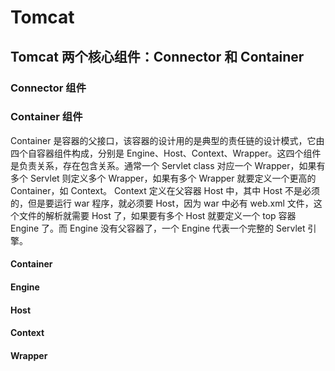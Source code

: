 # Tomcat

## Tomcat 两个核心组件：Connector 和 Container

### Connector 组件

### Container 组件

Container 是容器的父接口，该容器的设计用的是典型的责任链的设计模式，它由四个自容器组件构成，分别是 Engine、Host、Context、Wrapper。这四个组件是负责关系，存在包含关系。通常一个 Servlet class 对应一个 Wrapper，如果有多个 Servlet 则定义多个 Wrapper，如果有多个 Wrapper 就要定义一个更高的 Container，如 Context。 Context 定义在父容器 Host 中，其中 Host 不是必须的，但是要运行 war 程序，就必须要 Host，因为 war 中必有 web.xml 文件，这个文件的解析就需要 Host 了，如果要有多个 Host 就要定义一个 top 容器 Engine 了。而 Engine 没有父容器了，一个 Engine 代表一个完整的 Servlet 引擎。

#### Container

#### Engine

#### Host

#### Context

#### Wrapper
